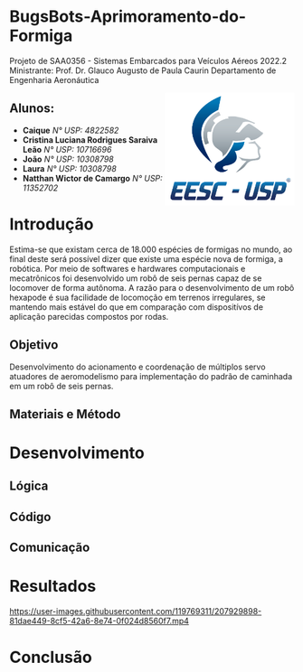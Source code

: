 # BugsBots-Aprimoramento-do-Formiga
  Projeto de SAA0356 - Sistemas Embarcados para Veículos Aéreos 2022.2
  Ministrante: Prof. Dr. Glauco Augusto de Paula Caurin
  Departamento de Engenharia Aeronáutica

<img src="./Imagens/identidade_visual_novo_logo.png" align="right"
     alt="Logo EESC" height="200">


## Alunos:
* **Caique** *N° USP: 4822582* 
* **Cristina Luciana Rodrigues Saraiva Leão** *N° USP: 10716696* 
* **João** *N° USP: 10308798* 
* **Laura** *N° USP: 10308798* 
* **Natthan Wictor de Camargo** *N° USP: 11352702* 


# Introdução
Estima-se que existam cerca de 18.000 espécies de formigas no mundo, ao final deste será possível dizer que existe uma espécie nova de formiga, a robótica. Por meio de softwares e hardwares computacionais e mecatrônicos foi desenvolvido um robô de seis pernas capaz de se locomover de forma autônoma. A razão para o desenvolvimento de um robô hexapode é sua facilidade de locomoção em terrenos irregulares, se mantendo mais estável do que em comparação com dispositívos de aplicação parecidas compostos por rodas.

## Objetivo
Desenvolvimento do acionamento e coordenação de múltiplos servo atuadores de aeromodelismo para implementação do padrão de caminhada em um robô de seis pernas.

## Materiais e Método


# Desenvolvimento
## Lógica

## Código

## Comunicação


# Resultados







https://user-images.githubusercontent.com/119769311/207929898-81dae449-8cf5-42a6-8e74-0f024d8560f7.mp4



# Conclusão

